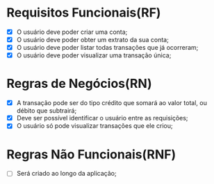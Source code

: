 # Requisitos Funcionais(RF)

- [x] O usuário deve poder criar uma conta;
- [x] O usuário deve poder obter um extrato da sua conta;
- [x] O usuário deve poder listar todas transações que já ocorreram;
- [x] O usuário deve poder visualizar uma transação única;

# Regras de Negócios(RN)

- [x] A transação pode ser do tipo crédito que somará ao valor total, ou débito que subtrairá;
- [x] Deve ser possível identificar o usuário entre as requisições;
- [x] O usuário só pode visualizar transações que ele criou;
 
# Regras Não Funcionais(RNF)

- [ ] Será criado ao longo da aplicação;